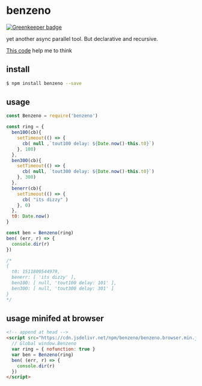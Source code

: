 # benzeno

[![Greenkeeper badge](https://badges.greenkeeper.io/itacirgabral/benzeno.svg)](https://greenkeeper.io/)

yet another async parallel tool. But declarative and recursive.

[This code](https://gist.github.com/branneman/d3e3d98703aa6e31701a) help me to think

## install
```bash
$ npm install benzeno --save
```

## usage
``` javascript
const Benzeno = require('benzeno')

const ring = {
  ben100(cb){
    setTimeout(() => {
      cb( null ,`tout100 delay: ${Date.now()-this.t0}`)
    }, 100)
  },
  ben300(cb){
    setTimeout(() => {
      cb( null, `tout300 delay: ${Date.now()-this.t0}`)
    }, 300)
  },
  benerr(cb){
    setTimeout(() => {
      cb( "its dizzy" )
    }, 0)
  },
  t0: Date.now()
}

const ben = Benzeno(ring)
ben( (err, r) => {
  console.dir(r)
})

/*
{
  t0: 1511800544979,
  benerr: [ 'its dizzy' ],
  ben100: [ null, 'tout100 delay: 101' ],
  ben300: [ null, 'tout300 delay: 301' ]
}
*/
```
## usage minifed at browser
```html
<!-- append at head -->
<script src="https://cdn.jsdelivr.net/npm/benzeno/benzeno.browser.min.js">
  // Global window.Benzeno
  var ring = { nofunction: true }
  var ben = Benzeno(ring)
  ben( (err, r) => {
    console.dir(r)
  })
</script>
```
